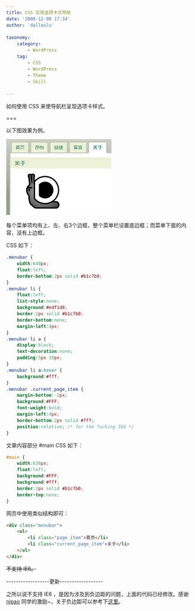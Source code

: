 ```yaml
---
title: CSS 实现选项卡式导航
date: '2008-12-08 17:34'
author: 'dallaslu'

taxonomy:
    category:
        - WordPress
    tag:
        - CSS
        - WordPress
        - Theme
        - Skill

---
```

如何使用 CSS 来使导航栏呈现选项卡样式。

===

以下图效果为例。

![选项卡式导航示例](tab.jpg)

每个菜单项均有上、左、右3个边框，整个菜单栏设置底边框；而菜单下面的内容，没有上边框。

CSS 如下：

```css
.menubar {
	width:640px;
	float:left;
	border-bottom:2px solid #b1c7b0;
}
.menubar li {
	float:left;
	list-style:none;
	background:#edf1d8;
	border:2px solid #b1c7b0;
	border-bottom:none;
	margin-left:4px;
}
.menubar li a {
	display:block;
	text-decoration:none;
	padding:5px 10px;
}
.menubar li a:hover {
	background:#fff;
}
.menubar .current_page_item {
	margin-bottom:-2px;
	background:#FFF;
	font-weight:bold;
	margin-left:4px;
	border-bottom:2px solid #fff;
	position:relative; /* for the fucking IE6 */
}
```

文章内容部分 #main CSS 如下：

```css
#main {
	width:636px;
	float:left;
	background:#FFF;
	background:#fff;
	border:2px solid #b1c7b0;
	border-top:none;
}
```

网页中使用类似结构即可：

```html
<div class="menubar">
	<ul>
		<li class="page_item">首页</li>
		<li class="current_page_item">关于</li>
	</ul>
</div>
```

<del datetime="2008-12-08T14:53:43+00:00">不支持 IE6。</del>

------------------更新------------------

之所以说不支持 IE6 ，是因为涉及到负边距的问题，上面的代码已经修改。感谢 [nipao](https://dallas.lu/tabs-with-css/#comment-252) 同学的激励~，关于负边距可以参考下<a href="http://www.codebit.cn/pub/html/xhtml_css/tip/negative_margin/" target="_blank">这里</a>。
